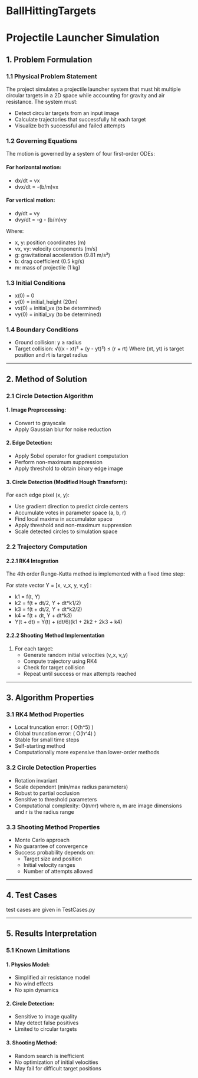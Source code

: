 # BallHittingTargets
# Projectile Launcher Simulation  

## 1. Problem Formulation  

### 1.1 Physical Problem Statement  
The project simulates a projectile launcher system that must hit multiple circular targets in a 2D space while accounting for gravity and air resistance. The system must:  
- Detect circular targets from an input image  
- Calculate trajectories that successfully hit each target  
- Visualize both successful and failed attempts  

### 1.2 Governing Equations  
The motion is governed by a system of four first-order ODEs:  

#### For horizontal motion:  
- dx/dt = vx
- dvx/dt = -(b/m)vx 

#### For vertical motion:  
- dy/dt = vy
- dvy/dt = -g - (b/m)vy

Where:  
- x, y: position coordinates (m)
- vx, vy: velocity components (m/s)
- g: gravitational acceleration (9.81 m/s²)
- b: drag coefficient (0.5 kg/s)
- m: mass of projectile (1 kg) 

### 1.3 Initial Conditions  
- x(0) = 0
- y(0) = initial_height (20m)
- vx(0) = initial_vx (to be determined)
- vy(0) = initial_vy (to be determined) 

### 1.4 Boundary Conditions  
- Ground collision: y ≥ radius
- Target collision: √((x - xt)² + (y - yt)²) ≤ (r + rt)
Where (xt, yt) is target position and rt is target radius
---

## 2. Method of Solution  

### 2.1 Circle Detection Algorithm  

#### 1. Image Preprocessing:  
- Convert to grayscale  
- Apply Gaussian blur for noise reduction  

#### 2. Edge Detection:  
- Apply Sobel operator for gradient computation  
- Perform non-maximum suppression  
- Apply threshold to obtain binary edge image  

#### 3. Circle Detection (Modified Hough Transform):  
For each edge pixel (x, y):  
- Use gradient direction to predict circle centers  
- Accumulate votes in parameter space (a, b, r)  
- Find local maxima in accumulator space  
- Apply threshold and non-maximum suppression  
- Scale detected circles to simulation space  

### 2.2 Trajectory Computation  

#### 2.2.1 RK4 Integration  
The 4th order Runge-Kutta method is implemented with a fixed time step:  

For state vector  Y = [x, v_x, y, v_y] :  

- k1 = f(t, Y)
- k2 = f(t + dt/2, Y + dt*k1/2)
- k3 = f(t + dt/2, Y + dt*k2/2)
- k4 = f(t + dt, Y + dt*k3)
- Y(t + dt) = Y(t) + (dt/6)(k1 + 2k2 + 2k3 + k4) 

#### 2.2.2 Shooting Method Implementation  
1. For each target:  
   - Generate random initial velocities (v_x, v_y)  
   - Compute trajectory using RK4  
   - Check for target collision  
   - Repeat until success or max attempts reached  

---

## 3. Algorithm Properties  

### 3.1 RK4 Method Properties  
- Local truncation error: \( O(h^5) \)  
- Global truncation error: \( O(h^4) \)  
- Stable for small time steps  
- Self-starting method  
- Computationally more expensive than lower-order methods  

### 3.2 Circle Detection Properties  
- Rotation invariant  
- Scale dependent (min/max radius parameters)  
- Robust to partial occlusion  
- Sensitive to threshold parameters  
- Computational complexity: O(n*m*r) where n, m are image dimensions and r is the radius range  

### 3.3 Shooting Method Properties  
- Monte Carlo approach  
- No guarantee of convergence  
- Success probability depends on:  
  - Target size and position  
  - Initial velocity ranges  
  - Number of attempts allowed  

---

## 4. Test Cases  
test cases are given in TestCases.py 

---

## 5. Results Interpretation  

### 5.1 Known Limitations  

#### 1. Physics Model:  
- Simplified air resistance model  
- No wind effects  
- No spin dynamics  

#### 2. Circle Detection:  
- Sensitive to image quality  
- May detect false positives  
- Limited to circular targets  

#### 3. Shooting Method:  
- Random search is inefficient  
- No optimization of initial velocities  
- May fail for difficult target positions  
